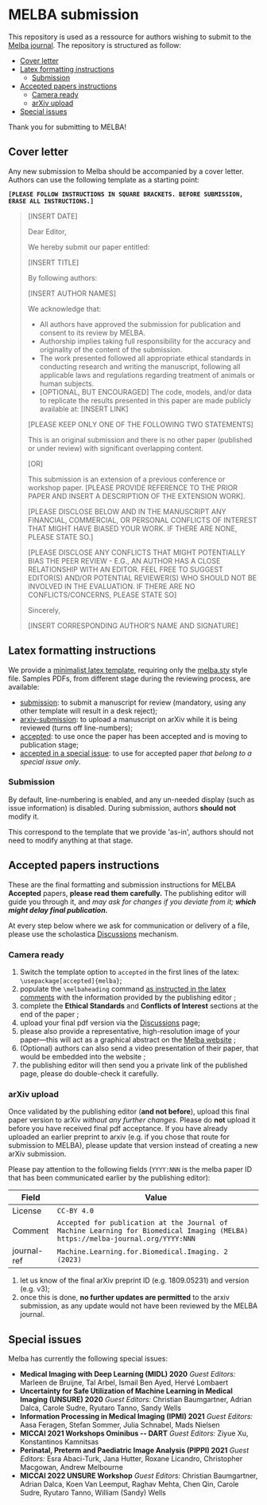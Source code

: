 # MELBA submission

This repository is used as a ressource for authors wishing to submit to the [Melba journal](https://www.melba-journal.org). The repository is structured as follow:
* [Cover letter](#cover-letter)
* [Latex formatting instructions](#latex-formatting-instructions)
    * [Submission](#submission)
* [Accepted papers instructions](#accepted-papers-instructions)
    * [Camera ready](#camera-ready)
    * [arXiv upload](#arxiv-upload)
* [Special issues](#special-issues)

Thank you for submitting to MELBA!

## Cover letter
Any new submission to Melba should be accompanied by a cover letter. Authors can use the following template as a starting point:

**`[PLEASE FOLLOW INSTRUCTIONS IN SQUARE BRACKETS. BEFORE SUBMISSION, ERASE ALL INSTRUCTIONS.]`**

>
> [INSERT DATE]
>
> Dear Editor,
>
> We hereby submit our paper entitled:
>
> [INSERT TITLE]
>
> By following authors:
>
> [INSERT AUTHOR NAMES]
>
> We acknowledge that:
> - All authors have approved the submission for publication and consent to its review by MELBA.
> - Authorship implies taking full responsibility for the accuracy and originality of the content of the submission.
> - The work presented followed all appropriate ethical standards in conducting research and writing the manuscript, following all applicable laws and regulations regarding treatment of animals or human subjects.
> - [OPTIONAL, BUT ENCOURAGED] The code, models, and/or data to replicate the results presented in this paper are made publicly available at: [INSERT LINK]
>
> [PLEASE KEEP ONLY ONE OF THE FOLLOWING TWO STATEMENTS]
>
> This is an original submission and there is no other paper (published or under review) with significant overlapping content.
>
> [OR]
>
> This submission is an extension of a previous conference or workshop paper. [PLEASE PROVIDE REFERENCE TO THE PRIOR PAPER AND INSERT A DESCRIPTION OF THE EXTENSION WORK].
>
> [PLEASE DISCLOSE BELOW AND IN THE MANUSCRIPT ANY FINANCIAL, COMMERCIAL, OR PERSONAL CONFLICTS OF INTEREST THAT MIGHT HAVE BIASED YOUR WORK. IF THERE ARE NONE, PLEASE STATE SO.]
>
> [PLEASE DISCLOSE ANY CONFLICTS THAT MIGHT POTENTIALLY BIAS THE PEER REVIEW - E.G., AN AUTHOR HAS A CLOSE RELATIONSHIP WITH AN EDITOR. FEEL FREE TO SUGGEST EDITOR(S) AND/OR POTENTIAL REVIEWER(S) WHO SHOULD NOT BE INVOLVED IN THE EVALUATION. IF THERE ARE NO CONFLICTS/CONCERNS, PLEASE STATE SO]
>
>
> Sincerely,
>
> [INSERT CORRESPONDING AUTHOR’S NAME AND SIGNATURE]


## Latex formatting instructions
We provide a [minimalist latex template](latex/melba-sample.tex), requiring only the [melba.sty](latex/melba.sty) style file. Samples PDFs, from different stage during the reviewing process, are available:
* [submission](latex/melba-sample-in-submission.pdf): to submit a manuscript for review (mandatory, using any other template will result in a desk reject);
* [arxiv-submission](latex/melba-sample-arxiv-submission.pdf): to upload a manuscript on arXiv while it is being reviewed (turns off line-numbers);
* [accepted](latex/melba-sample-accepted.pdf): to use once the paper has been accepted and is moving to publication stage;
* [accepted in a special issue](latex/melba-sample-accepted-special-issue.pdf): to use for accepted paper *that belong to a special issue only*.

### Submission
By default, line-numbering is enabled, and any un-needed display (such as issue information) is disabled. During submission, authors **should not** modify it.

This correspond to the template that we provide 'as-in', authors should not need to modify anything at that stage.


## Accepted papers instructions
These are the final formatting and submission instructions for MELBA **Accepted** papers, **please read them carefully.**
The publishing editor will guide you through it, and _may ask for changes if you deviate from it; **which might delay final publication.**_

At every step below where we ask for communication or delivery of a file, please use the scholastica [Discussions](https://help.scholasticahq.com/article/117-how-do-discussions-work) mechanism.

### Camera ready

1. Switch the template option to `accepted` in the first lines of the latex: `\usepackage[accepted]{melba}`;
1. populate the `\melbaheading` command [as instructed in the latex comments](https://github.com/melba-journal/submission/blob/master/latex/melba-sample.tex#L29) with the information provided by the publishing editor ;
1. complete the **Ethical Standards** and **Conflicts of Interest** sections at the end of the paper ;
1. upload your final pdf version via the [Discussions](https://help.scholasticahq.com/article/117-how-do-discussions-work) page;
1. please also provide a representative, high-resolution image of your paper—this will act as a graphical abstract on the [Melba website](https://www.melba-journal.org) ;
1. (Optional) authors can also send a video presentation of their paper, that would be embedded into the website ;
1. the publishing editor will then send you a private link of the published page, please do double-check it carefully.

### arXiv upload

Once validated by the publishing editor (**and not before**), upload this final paper version to arXiv *without any further changes*. Please do **not** upload it before you have received final pdf acceptance. If you have already uploaded an earlier preprint to arxiv (e.g. if you chose that route for submission to MELBA), please update that version instead of creating a new arXiv submission.

Please pay attention to the following fields (`YYYY:NNN` is the melba paper ID that has been communicated earlier by the publishing editor):

| Field | Value  |
|-------|--------|
| License | `CC-BY 4.0` |
| Comment | `Accepted for publication at the Journal of Machine Learning for Biomedical Imaging (MELBA)  https://melba-journal.org/YYYY:NNN` |
| journal-ref | `Machine.Learning.for.Biomedical.Imaging. 2 (2023)` |



<!-- 1. the license should be `CC-BY 4.0`;
1. the arXiv Comments field **must** say "*Accepted for publication at the Journal of Machine Learning for Biomedical Imaging (MELBA)  https://www.melba-journal.org/papers/YYYY:NNN.html*". `YYYY:NNN` is the melba paper ID that has been communicated earlier by the publishing editor;
1. moreover, the `journal-ref` field should contain `Machine.Learning.for.Biomedical.Imaging. 1 (2022)`; -->
1. let us know of the final arXiv preprint ID (e.g. 1809.05231) and version (e.g. v3);
1. once this is done, **no further updates are permitted** to the arxiv submission, as any update would not have been reviewed by the MELBA journal.


## Special issues
Melba has currently the following special issues:
* **Medical Imaging with Deep Learning (MIDL) 2020**
*Guest Editors:* Marleen de Bruijne, Tal Arbel, Ismail Ben Ayed, Hervé Lombaert
* **Uncertainty for Safe Utilization of Machine Learning in Medical Imaging (UNSURE) 2020**
*Guest Editors:* Christian Baumgartner, Adrian Dalca, Carole Sudre, Ryutaro Tanno, Sandy Wells
* **Information Processing in Medical Imaging (IPMI) 2021**
*Guest Editors:* Aasa Feragen, Stefan Sommer, Julia Schnabel, Mads Nielsen
* **MICCAI 2021 Workshops Ominibus -- DART**
*Guest Editors:* Ziyue Xu, Konstantinos Kamnitsas
* **Perinatal, Preterm and Paediatric Image Analysis (PIPPI) 2021**
*Guest Editors:* Esra Abaci-Turk, Jana Hutter, Roxane Licandro, Christopher Macgowan, Andrew Melbourne
* **MICCAI 2022 UNSURE Workshop**
*Guest Editors:* Christian Baumgartner, Adrian Dalca, Koen Van Leemput, Raghav Mehta, Chen Qin, Carole Sudre, Ryutaro Tanno, William (Sandy) Wells